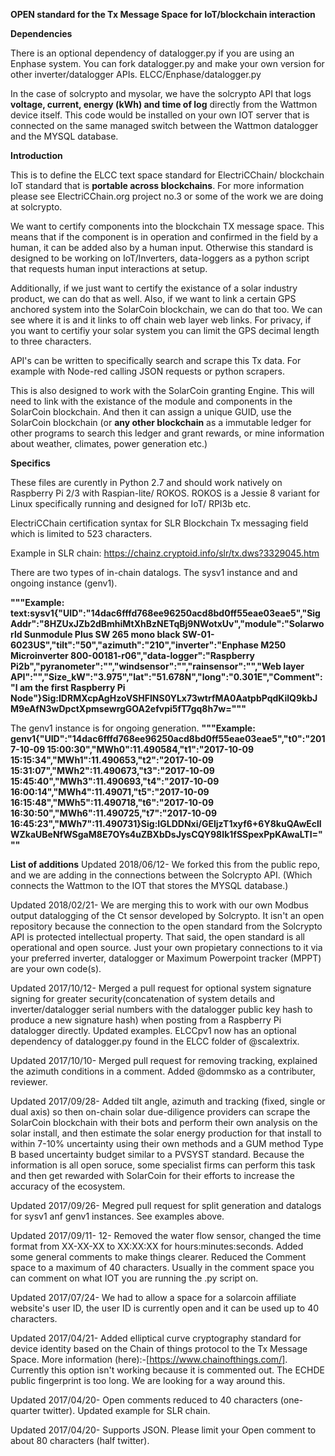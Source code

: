 **OPEN standard for the Tx Message Space for IoT/blockchain interaction** 

**Dependencies**

There is an optional dependency of datalogger.py if you are using an Enphase system.
You can fork datalogger.py and make your own version for other inverter/datalogger APIs.
ELCC/Enphase/datalogger.py

In the case of solcrypto and mysolar, we have the solcrypto API that logs **voltage, current, energy (kWh) and time of log** directly from the Wattmon device itself. This code would be installed on your own IOT server that is connected on the same managed switch between the Wattmon datalogger and the MYSQL database.

**Introduction**

This is to define the ELCC text space standard for ElectriCChain/ blockchain IoT standard that is **portable across blockchains**. For more information please see ElectriCChain.org project no.3 or some of the work we are doing at solcrypto.

We want to certify components into the blockchain TX message space. This means that if the component is in operation and confirmed in the field by a human, it can be added also by a human input. Otherwise this standard is designed to be working on IoT/Inverters, data-loggers as a python script that requests human input interactions at setup.

Additionally, if we just want to certify the existance of a solar industry product, we can do that as well. 
Also, if we want to link a certain GPS anchored system into the SolarCoin blockchain, we can do that too. We can see where it is and it links to off chain web layer web links. For privacy, if you want to certifiy your solar system you can limit the GPS decimal length to three characters.

API's can be written to specifically search and scrape this Tx data. For example with Node-red calling JSON requests or python scrapers.

This is also designed to work with the SolarCoin granting Engine. This will need to link with the existance of the module and components in the SolarCoin blockchain. And then it can assign a unique GUID, use the SolarCoin blockchain (or **any other blockchain** as a immutable ledger for other programs to search this ledger and grant rewards, or mine information about weather, climates, power generation etc.)

**Specifics**

These files are curently in Python 2.7 and should work natively on Raspberry Pi 2/3 with Raspian-lite/ ROKOS.
ROKOS is a Jessie 8 variant for Linux specifically running and designed for IoT/ RPI3b etc.

ElectriCChain certification syntax for SLR Blockchain Tx messaging field which is limited to 523 characters.

Example in SLR chain: https://chainz.cryptoid.info/slr/tx.dws?3329045.htm

There are two types of in-chain datalogs. The sysv1 instance and and ongoing instance (genv1).

**"""Example: text:sysv1{"UID":"14dac6fffd768ee96250acd8bd0ff55eae03eae5","SigAddr":"8HZUxJZb2dBmhiMtXhBzNETqBj9NWotxUv","module":"Solarworld Sunmodule Plus SW 265 mono black SW-01-6023US","tilt":"50","azimuth":"210","inverter":"Enphase M250 Microinverter 800-00181-r06","data-logger":"Raspberry Pi2b","pyranometer":"","windsensor":"","rainsensor":"","Web layer API":"","Size_kW":"3.975","lat":"51.678N","long":"0.301E","Comment":"I am the first Raspberry Pi Node"}Sig:IDRMXcpAgHzoVSHFINS0YLx73wtrfMA0AatpbPqdKilQ9kbJM9eAfN3wDpctXpmsewrgGOA2efvpi5fT7gq8h7w="""**

The genv1 instance is for ongoing generation.
**"""Example: genv1{"UID":"14dac6fffd768ee96250acd8bd0ff55eae03eae5","t0":"2017-10-09 15:00:30","MWh0":11.490584,"t1":"2017-10-09 15:15:34","MWh1":11.490653,"t2":"2017-10-09 15:31:07","MWh2":11.490673,"t3":"2017-10-09 15:45:40","MWh3":11.490693,"t4":"2017-10-09 16:00:14","MWh4":11.49071,"t5":"2017-10-09 16:15:48","MWh5":11.490718,"t6":"2017-10-09 16:30:50","MWh6":11.490725,"t7":"2017-10-09 16:45:23","MWh7":11.490731}Sig:IGLDDNxi/GEljzT1xyf6+6Y8kuQAwEcllWZkaUBeNfWSgaM8E7OYs4uZBXbDsJysCQY98Ik1fSSpexPpKAwaLTI="""**

**List of additions**
Updated 2018/06/12- We forked this from the public repo, and we are adding in the connections between the Solcrypto API. (Which connects the Wattmon to the IOT that stores the MYSQL database.)

Updated 2018/02/21- We are merging this to work with our own Modbus output datalogging of the Ct sensor developed by Solcrypto. It isn't an open repository because the connection to the open standard from the Solcrypto API is protected intellectual property.
That said, the open standard is all operational and open source. Just your own propietary connections to it via your preferred inverter, datalogger or Maximum Powerpoint tracker (MPPT) are your own code(s).

Updated 2017/10/12- Merged a pull request for optional system signature signing for greater security(concatenation of system details and inverter/datalogger serial numbers with the datalogger public key hash to produce a new signature hash) when posting from a Raspberry Pi datalogger directly. Updated examples. ELCCpv1 now has an optional dependency of datalogger.py found in the ELCC folder of @scalextrix.

Updated 2017/10/10- Merged pull request for removing tracking, explained the azimuth conditions in a comment. Added @dommsko as a contributer, reviewer.

Updated 2017/09/28- Added tilt angle, azimuth and tracking (fixed, single or dual axis) so then on-chain solar due-diligence providers can scrape the SolarCoin blockchain with their bots and perform their own analysis on the solar install, and then estimate the solar energy production for that install to within 7-10% uncertainty using their own methods and a GUM method Type B based uncertainty budget similar to a PVSYST standard. Because the information is all open soruce, some specialist firms can perform this task and then get rewarded with SolarCoin for their efforts to increase the accuracy of the ecosystem.

Updated 2017/09/26- Megred pull request for split generation and datalogs for sysv1 anf genv1 instances. See examples above.

Updated 2017/09/11- 12- Removed the water flow sensor, changed the time format from XX-XX-XX to XX:XX:XX for hours:minutes:seconds. Added some general comments to make things clearer. Reduced the Comment space to a maximum of 40 characters. Usually in the comment space you can comment on what IOT you are running the .py script on.

Updated 2017/07/24- We had to allow a space for a solarcoin affiliate website's user ID, the user ID is currently open and it can be used up to 40 characters.

Updated 2017/04/21- Added elliptical curve cryptography standard for device identity based on the Chain of things protocol to the Tx Message Space. More information (here):-[https://www.chainofthings.com/]. Currently this option isn't working because it is commented out. The ECHDE public fingerprint is too long. We are looking for a way around this.

Updated 2017/04/20- Open comments reduced to 40 characters (one-quarter twitter). Updated example for SLR chain.

Updated 2017/04/20- Supports JSON. Please limit your Open comment to about 80 characters (half twitter).
